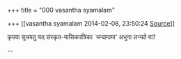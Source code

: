 +++
title = "000 vasantha syamalam"

+++
[[vasantha syamalam	2014-02-08, 23:50:24 [Source](https://groups.google.com/g/samskrita/c/-1v7lkuCgVs)]]



कृपया सूचयतु यत् संस्कृत-मासिकपत्रिका \`चन्दामामा' अधुना लभ्यते वा?  

  

--  
  

